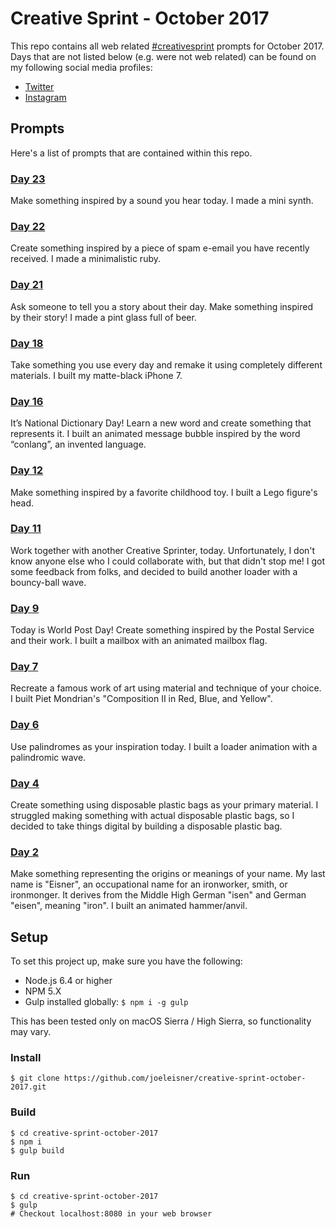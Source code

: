 # Creative Sprint - October 2017
This repo contains all web related [#creativesprint](https://www.instagram.com/explore/tags/creativesprint/) prompts for October 2017. Days that are not listed below (e.g. were not web related) can be found on my following social media profiles:
* [Twitter](https://twitter.com/joeleisner)
* [Instagram](https://www.instagram.com/joeleisner/)

## Prompts
Here's a list of prompts that are contained within this repo.

### [Day 23](http://www.joeleisner.com/creative-sprint/day-23)
Make something inspired by a sound you hear today. I made a mini synth.

### [Day 22](http://www.joeleisner.com/creative-sprint/day-22)
Create something inspired by a piece of spam e-email you have recently received. I made a minimalistic ruby.

### [Day 21](http://www.joeleisner.com/creative-sprint/day-21)
Ask someone to tell you a story about their day. Make something inspired by their story! I made a pint glass full of beer.

### [Day 18](http://www.joeleisner.com/creative-sprint/day-18)
Take something you use every day and remake it using completely different materials. I built my matte-black iPhone 7.

### [Day 16](http://www.joeleisner.com/creative-sprint/day-16)
It’s National Dictionary Day! Learn a new word and create something that represents it. I built an animated message bubble inspired by the word “conlang”, an invented language.

### [Day 12](http://www.joeleisner.com/creative-sprint/day-12)
Make something inspired by a favorite childhood toy. I built a Lego figure's head.

### [Day 11](http://www.joeleisner.com/creative-sprint/day-11)
Work together with another Creative Sprinter, today. Unfortunately, I don't know anyone else who I could collaborate with, but that didn't stop me! I got some feedback from folks, and decided to build another loader with a bouncy-ball wave.

### [Day 9](http://www.joeleisner.com/creative-sprint/day-9)
Today is World Post Day! Create something inspired by the Postal Service and their work. I built a mailbox with an animated mailbox flag.

### [Day 7](http://www.joeleisner.com/creative-sprint/day-7)
Recreate a famous work of art using material and technique of your choice. I built Piet Mondrian's "Composition II in Red, Blue, and Yellow".

### [Day 6](http://www.joeleisner.com/creative-sprint/day-6)
Use palindromes as your inspiration today. I built a loader animation with a palindromic wave.

### [Day 4](http://www.joeleisner.com/creative-sprint/day-4)
Create something using disposable plastic bags as your primary material. I struggled making something with actual disposable plastic bags, so I decided to take things digital by building a disposable plastic bag.

### [Day 2](http://www.joeleisner.com/creative-sprint/day-2)
Make something representing the origins or meanings of your name. My last name is "Eisner", an occupational name for an ironworker, smith, or ironmonger. It derives from the Middle High German "isen" and German "eisen", meaning "iron". I built an animated hammer/anvil.

## Setup
To set this project up, make sure you have the following:
* Node.js 6.4 or higher
* NPM 5.X
* Gulp installed globally: `$ npm i -g gulp`

This has been tested only on macOS Sierra / High Sierra, so functionality may vary.

### Install
```
$ git clone https://github.com/joeleisner/creative-sprint-october-2017.git
```

### Build
```
$ cd creative-sprint-october-2017
$ npm i
$ gulp build
```

### Run
```
$ cd creative-sprint-october-2017
$ gulp
# Checkout localhost:8080 in your web browser
```
